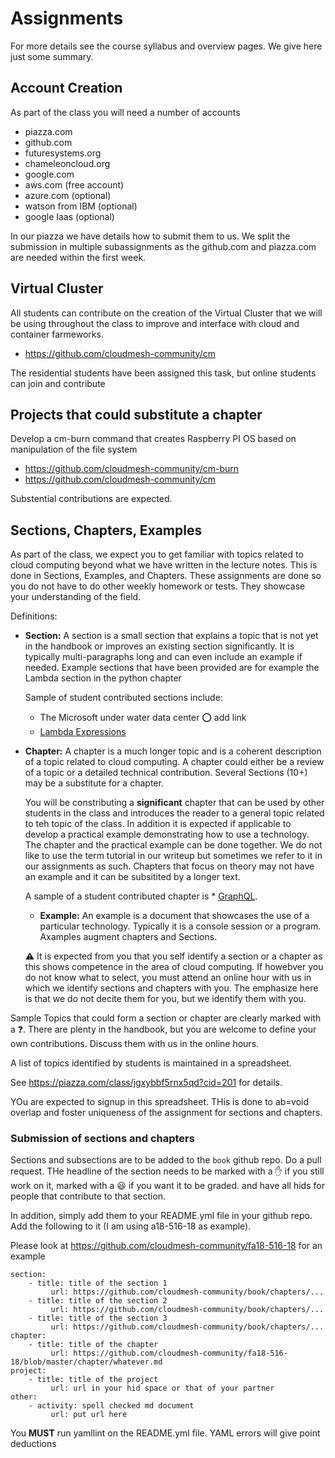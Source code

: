 # Assignments

For more details see the course syllabus and overview pages. We give
here just some summary.

## Account Creation

As part of the class you will need a number of accounts

* piazza.com
* github.com
* futuresystems.org
* chameleoncloud.org
* google.com
* aws.com (free account)
* azure.com (optional)
* watson from IBM (optional)
* google Iaas (optional)

In our piazza we have details how to submit them to us. We split the
submission in multiple subassignments as the github.com and piazza.com
are needed within the first week.

## Virtual Cluster

All students can contribute on the creation of the Virtual Cluster
that we will be using throughout the class to improve and interface
with cloud and container farmeworks.

* <https://github.com/cloudmesh-community/cm>

The residential students have been assigned this task, but online
students can join and contribute

## Projects that could substitute a chapter 

Develop a cm-burn command that creates Raspberry PI OS based on
manipulation of the file system

* <https://github.com/cloudmesh-community/cm-burn>
* <https://github.com/cloudmesh-community/cm>

Substential contributions are expected.

## Sections, Chapters, Examples

As part of the class, we expect you to get familiar with topics related to cloud computing beyond what we have written in the lecture notes. This is done in Sections, Examples, and Chapters. These assignments are done so you do not have to do other weekly homework or tests. They showcase your understanding of the field.

Definitions:

* **Section:** 
  A section is a small section that explains a topic that is not yet in the handbook or improves an existing section significantly. It is typically multi-paragraphs long and can even include an example if needed. Example sections that have been provided are for example the Lambda section in the python chapter

  Sample of student contributed sections include:

  * The Microsoft under water data center :o: add link
  * [Lambda Expressions](#lambda-expressions)

* **Chapter:** A chapter is a much longer topic and is a coherent description of a topic related to cloud computing. A chapter could either be a review of a topic or a detailed technical contribution. Several Sections (10+) may be a substitute for a chapter.

  You will be constributing a **significant**
chapter that can be used by other students in the class and introduces
the reader to a general topic related to teh topic of the class. In addition it is expected if
applicable to develop a practical example demonstrating how to use a
technology. The chapter and the practical example can be done together. We
do not like to use the term tutorial in our writeup but sometimes we
refer to it in our assignments as such. Chapters that focus on theory 
may not have an example and it can be subsitited by a longer text.

  A sample of a student contributed chapter is * [GraphQL](#s-graphql).

  * **Example:** An example is a document that showcases the use of a particular technology. Typically it is a console session or a program. Axamples augment chapters and Sections.


  :warning: It is expected from you that you self identify a section or a 
chapter as this shows competence in the area of cloud computing. If 
howebver you do not know what to select, you must attend an online hour 
with us in which we identify sections and chapters with you. The 
emphasize here is that we do not decite them for you, but we identify 
them with you.

Sample Topics that could form a section or chapter 
are clearly marked with a :question:. There are plenty in the handbook, 
but you are welcome to define your own contributions. Discuss them with 
us in the online hours.

A list of topics identified by students is maintained in a spreadsheet.

See <https://piazza.com/class/jgxybbf5rnx5qd?cid=201> for details.

YOu are expected to signup in this spreadsheet. THis is done to 
ab=void overlap and foster uniqueness of the assignment for sections 
and chapters. 


### Submission of sections and chapters

Sections and subsections are to be added to the `book` github repo. Do a pull request.
THe headline of the section needs to be marked with a :hand: if you still work on it, 
marked with a :smiley: if you want it to be graded. and have all hids for people that 
contribute to that section.

In addition, simply add them to your README.yml file in your github repo.
Add the following to it (I am using a18-516-18 as example). 

Please look at <https://github.com/cloudmesh-community/fa18-516-18>
for an example

```
section:
    - title: title of the section 1
         url: https://github.com/cloudmesh-community/book/chapters/...
    - title: title of the section 2
         url: https://github.com/cloudmesh-community/book/chapters/...    
    - title: title of the section 3
         url: https://github.com/cloudmesh-community/book/chapters/...         
chapter:
    - title: title of the chapter
         url: https://github.com/cloudmesh-community/fa18-516-18/blob/master/chapter/whatever.md         
project:
    - title: title of the project
         url: url in your hid space or that of your partner
other:
    - activity: spell checked md document
         url: put url here
```

You **MUST** run yamllint on the README.yml file. YAML errors will give point deductions

